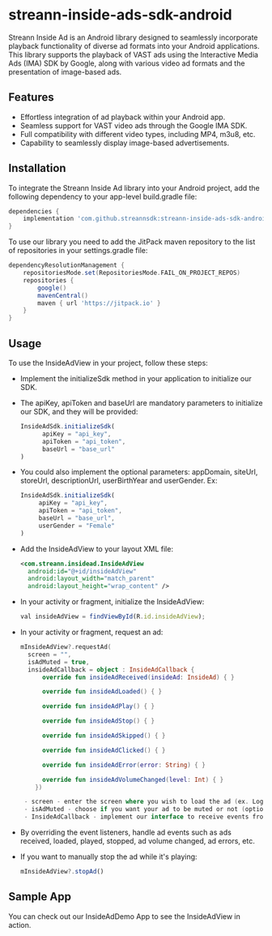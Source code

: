 # streann-inside-ads-sdk-android

Streann Inside Ad is an Android library designed to seamlessly incorporate playback functionality
of diverse ad formats into your Android applications.
This library supports the playback of VAST ads using the Interactive Media Ads (IMA) SDK by Google,
along with various video ad formats and the presentation of image-based ads.

## Features

- Effortless integration of ad playback within your Android app.
- Seamless support for VAST video ads through the Google IMA SDK.
- Full compatibility with different video types, including MP4, m3u8, etc.
- Capability to seamlessly display image-based advertisements.

## Installation

To integrate the Streann Inside Ad library into your Android project, add the following dependency
to your app-level build.gradle file:

```gradle
dependencies {
    implementation 'com.github.streannsdk:streann-inside-ads-sdk-android:1.0.4
}
```

To use our library you need to add the JitPack maven repository to the list of repositories
in your settings.gradle file:

```gradle
dependencyResolutionManagement {
    repositoriesMode.set(RepositoriesMode.FAIL_ON_PROJECT_REPOS)
    repositories {
        google()
        mavenCentral()
        maven { url 'https://jitpack.io' }
    }
}
```

## Usage

To use the InsideAdView in your project, follow these steps:

- Implement the initializeSdk method in your application to initialize our SDK.
- The apiKey, apiToken and baseUrl are mandatory parameters to initialize our SDK, and they will be
  provided:
  ```js
  InsideAdSdk.initializeSdk(
        apiKey = "api_key",
        apiToken = "api_token",
        baseUrl = "base_url"
  )

  ```

- You could also implement the optional parameters: appDomain, siteUrl, storeUrl, descriptionUrl,
  userBirthYear and userGender. Ex:
   ```js
   InsideAdSdk.initializeSdk(
        apiKey = "api_key",
        apiToken = "api_token",
        baseUrl = "base_url",
        userGender = "Female"
   )
   ```

- Add the InsideAdView to your layout XML file:
  ```xml
  <com.streann.insidead.InsideAdView
    android:id="@+id/insideAdView"
    android:layout_width="match_parent"
    android:layout_height="wrap_content" />

- In your activity or fragment, initialize the InsideAdView:

  ```js
  val insideAdView = findViewById(R.id.insideAdView);

- In your activity or fragment, request an ad:

  ```kotlin
  mInsideAdView?.requestAd(
    screen = "",
    isAdMuted = true,
    insideAdCallback = object : InsideAdCallback {
        override fun insideAdReceived(insideAd: InsideAd) { }

        override fun insideAdLoaded() { }

        override fun insideAdPlay() { }

        override fun insideAdStop() { }

        override fun insideAdSkipped() { }

        override fun insideAdClicked() { }

        override fun insideAdError(error: String) { }

        override fun insideAdVolumeChanged(level: Int) { }
      })
  
   - screen - enter the screen where you wish to load the ad (ex. Login, Splash screen, etc.)
   - isAdMuted - choose if you want your ad to be muted or not (optional parameter, default value: false)
   - InsideAdCallback - implement our interface to receive events from the ads' progress
  ```

- By overriding the event listeners, handle ad events such as ads received, loaded, played, stopped,
  ad volume changed, ad errors, etc.

- If you want to manually stop the ad while it's playing:
  ```js
  mInsideAdView?.stopAd()
  ```

## Sample App

You can check out our InsideAdDemo App to see the InsideAdView in action.
